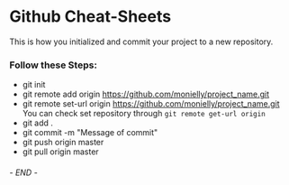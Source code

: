 # Github Cheat-Sheets
This is how you initialized and commit your project to a new repository.  

### Follow these Steps:  
- git init  
- git remote add origin https://github.com/monielly/project_name.git  
- git remote set-url origin https://github.com/monielly/project_name.git  
 You can check set repository through `git remote get-url origin`
- git add .
- git commit -m "Message of commit"  
- git push origin master  
- git pull origin master  

###### - END -   
